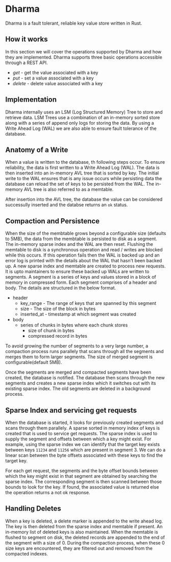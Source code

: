 Dharma
======

Dharma is a fault tolerant, reliable key value store written in Rust.

## How it works

In this section we will cover the operations supported by Dharma and how  they are implemented.
Dharma supports three basic operations accessible through a REST API.

- _get_ - get the value associated with a key
- _put_ - set a value associated with a key
- _delete_ - delete value associated with a key

## Implementation

Dharma internally uses an LSM (Log Structured Memory) Tree to store and retrieve data.
LSM Trees use a combination of an in-memory sorted store along with a series of append only logs for storing the data.
By using a Write Ahead Log (WAL) we are also able to ensure fault tolerance of the database.

## Anatomy of a Write

When a value is written to the database, th following steps occur.
To ensure reliability, the data is first written to a Write Ahead Log (WAL).
The data is then inserted into an in-memory AVL tree that is sorted by key.
The initial write to the WAL ensures that is any issue occurs while persisting data
the database can reload the set of keys to be persisted from the WAL.
The in-memory AVL tree is also referred to as a memtable.

After insertion into the AVL tree, the database the value can be considered successully inserted
and the databse returns an `ok` status.

## Compaction and Persistence

When the size of the membtable grows beyond a configurable size (defaults to 5MB), the data from the membtable is persisted to disk as a segment. The in-memory sparse index and the WAL are then reset. Flushing the memtable to disk is a synchronous operation and read / writes are blocked while this occurs. If this operation fails then the WAL is backed up and an error log is printed with the details about the WAL that hasn't been backed up. A new sparse index and memtable are created to process new requests.
It is upto maintainers to ensure these backed up WALs are written to segments.
A segment is a series of keys and values stored in a block of memory in compressed form. Each segment comprises of a header and body.
The details are structured in the below format.

- header
    - key_range - The range of keys that are spanned by this segment
    - size - The size of the block in bytes
    - inserted_at - timestamp at which segment was created
- body
    - series of chunks in bytes where each chunk stores
        - size of chunk in bytes
        - compressed record in bytes

To avoid growing the number of segments to a very large number, a compaction process runs parallely that scans through all the segments and merges them to form larger segments.
The size of merged segment is configurable(default 5MB).

Once the segments are merged and compacted segments have been created, the database is notified. The database then scans through the new segments and creates a new sparse index which it switches out with its existing sparse index. The old segments are deleted in a background process.

## Sparse Index and servicing get requests

When the database is started, it looks for previously created segments and scans through them parallely.  A sparse sorted in memory index of keys is created that is used to service get requests. The sparse index is used to supply the segment and offsets between which a key might exist. For example, using the sparse index we can identify that the target key exists between keys `11234` and `11256` which are present in segment 3. We can do a linear scan between the byte offsets associated with these keys to find the target key.

For each get request, the segments and the byte offset bounds between which the key might exist in that segment are obtained by searching the sparse index.
The corresponding segment is then scanned between those bounds to look for the key.
If found, the associated value is returned else the operation returns a not ok response.


## Handling Deletes

When a key is deleted, a delete marker is appended to the write ahead log.
The key is then deleted from the sparse index and memtable if present. An in-memory list of deleted keys is also maintained. When the memtable is flushed to segment on disk, the deleted records are appended to the end of the segment with a size of 0.
During the compaction process, when these 0 size keys are encountered, they are filtered out and removed from the compacted indexes.







